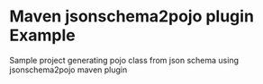 # Maven jsonschema2pojo plugin Example
Sample project generating pojo class from json schema using jsonschema2pojo maven plugin